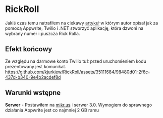 # RickRoll
Jakiś czas temu natrafiłem na ciekawy [artykuł](https://dev.to/adityaoberai/rick-roll-your-friends-using-appwrite-twilio-and-net-4180) w którym autor opisał jak za pomocą Appwrite, Twilio i .NET stworzyć aplikację, która dzwoni na wybrany numer i puszcza Rick Rolla.

## Efekt końcowy
Ze względu na darmowe konto Twilio tuż przed uruchomieniem kodu prezentowany jest komunikat.
https://github.com/kjurkiew/RickRoll/assets/35111684/98480d01-2f6c-437d-b340-9e4b2acdef8d

## Warunki wstępne
**Serwer** - Postawiłem na [mikr.us](https://mikr.us/?r=c9545d98) i serwer 3.0. Wymogiem do sprawnego działania Appwrite jest co najmniej 2 GB ramu

